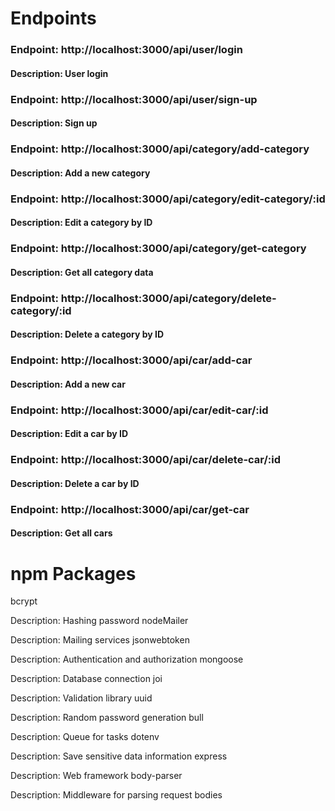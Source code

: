 # Endpoints

### Endpoint: http://localhost:3000/api/user/login
#### Description: User login

### Endpoint: http://localhost:3000/api/user/sign-up
#### Description: Sign up

### Endpoint: http://localhost:3000/api/category/add-category
#### Description: Add a new category


### Endpoint: http://localhost:3000/api/category/edit-category/:id
#### Description: Edit a category by ID


### Endpoint: http://localhost:3000/api/category/get-category
#### Description: Get all category data


### Endpoint: http://localhost:3000/api/category/delete-category/:id
#### Description: Delete a category by ID


### Endpoint: http://localhost:3000/api/car/add-car
#### Description: Add a new car


### Endpoint: http://localhost:3000/api/car/edit-car/:id
#### Description: Edit a car by ID


### Endpoint: http://localhost:3000/api/car/delete-car/:id
#### Description: Delete a car by ID


### Endpoint: http://localhost:3000/api/car/get-car
#### Description: Get all cars
# npm Packages
bcrypt

Description: Hashing password
nodeMailer

Description: Mailing services
jsonwebtoken

Description: Authentication and authorization
mongoose

Description: Database connection
joi

Description: Validation library
uuid

Description: Random password generation
bull

Description: Queue for tasks
dotenv

Description: Save sensitive data information
express

Description: Web framework
body-parser

Description: Middleware for parsing request bodies